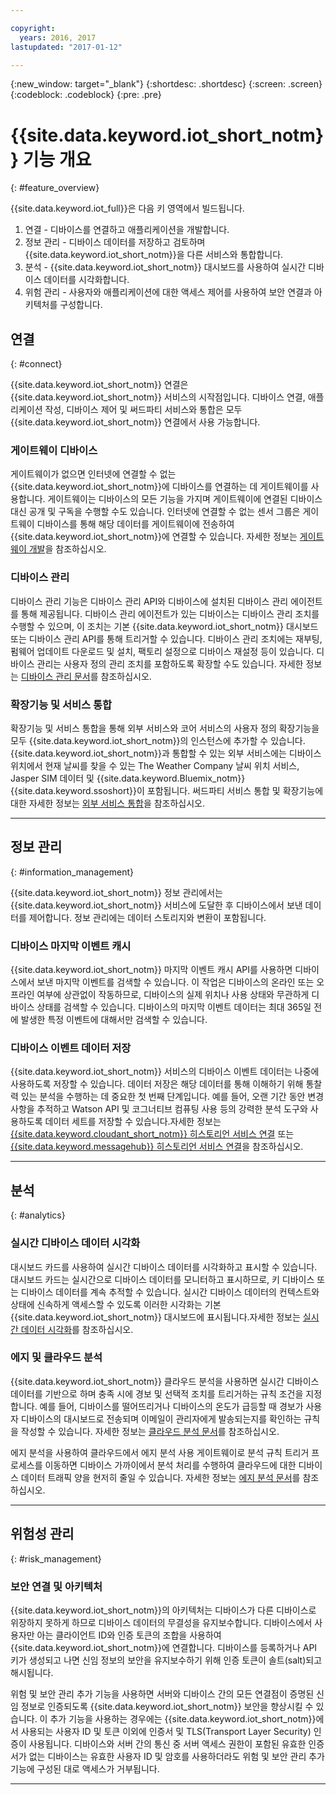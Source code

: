 ```yaml
---

copyright:
  years: 2016, 2017
lastupdated: "2017-01-12"

---
```


{:new_window: target="\_blank"}
{:shortdesc: .shortdesc}
{:screen: .screen}
{:codeblock: .codeblock}
{:pre: .pre}

# {{site.data.keyword.iot_short_notm}} 기능 개요
{: #feature_overview}

{{site.data.keyword.iot_full}}은 다음 키 영역에서 빌드됩니다.

  1. 연결 - 디바이스를 연결하고 애플리케이션을 개발합니다.
  2. 정보 관리 - 디바이스 데이터를 저장하고 검토하며 {{site.data.keyword.iot_short_notm}}을 다른 서비스와 통합합니다.
  3. 분석 - {{site.data.keyword.iot_short_notm}} 대시보드를 사용하여 실시간 디바이스 데이터를 시각화합니다.
  4. 위험 관리 - 사용자와 애플리케이션에 대한 액세스 제어를 사용하여 보안 연결과 아키텍처를 구성합니다.

## 연결
{: #connect}

{{site.data.keyword.iot_short_notm}} 연결은 {{site.data.keyword.iot_short_notm}} 서비스의 시작점입니다. 디바이스 연결, 애플리케이션 작성, 디바이스 제어 및 써드파티 서비스와 통합은 모두 {{site.data.keyword.iot_short_notm}} 연결에서 사용 가능합니다.

### 게이트웨이 디바이스

게이트웨이가 없으면 인터넷에 연결할 수 없는 {{site.data.keyword.iot_short_notm}}에 디바이스를 연결하는 데 게이트웨이를 사용합니다. 게이트웨이는 디바이스의 모든 기능을 가지며 게이트웨이에 연결된 디바이스 대신 공개 및 구독을 수행할 수도 있습니다. 인터넷에 연결할 수 없는 센서 그룹은 게이트웨이 디바이스를 통해 해당 데이터를 게이트웨이에 전송하여 {{site.data.keyword.iot_short_notm}}에 연결할 수 있습니다. 자세한 정보는 [게이트웨이 개발](https://console.ng.bluemix.net/docs/services/IoT/gateways/gw_dev_index.html)을 참조하십시오.

### 디바이스 관리

디바이스 관리 기능은 디바이스 관리 API와 디바이스에 설치된 디바이스 관리 에이전트를 통해 제공됩니다. 디바이스 관리 에이전트가 있는 디바이스는 디바이스 관리 조치를 수행할 수 있으며, 이 조치는 기본 {{site.data.keyword.iot_short_notm}} 대시보드 또는 디바이스 관리 API를 통해 트리거할 수 있습니다. 디바이스 관리 조치에는 재부팅, 펌웨어 업데이트 다운로드 및 설치, 팩토리 설정으로 디바이스 재설정 등이 있습니다. 디바이스 관리는 사용자 정의 관리 조치를 포함하도록 확장할 수도 있습니다. 자세한 정보는 [디바이스 관리 문서](https://console.ng.bluemix.net/docs/services/IoT/devices/device_mgmt/index.html)를 참조하십시오. 

### 확장기능 및 서비스 통합

확장기능 및 서비스 통합을 통해 외부 서비스와 코어 서비스의 사용자 정의 확장기능을 모두 {{site.data.keyword.iot_short_notm}}의 인스턴스에 추가할 수 있습니다. {{site.data.keyword.iot_short_notm}}과 통합할 수 있는 외부 서비스에는 디바이스 위치에서 현재 날씨를 찾을 수 있는 The Weather Company 날씨 위치 서비스, Jasper SIM 데이터 및 {{site.data.keyword.Bluemix_notm}} {{site.data.keyword.ssoshort}}이 포함됩니다. 써드파티 서비스 통합 및 확장기능에 대한 자세한 정보는 [외부 서비스 통합](https://console.ng.bluemix.net/docs/services/IoT/reference/extensions/index.html)을 참조하십시오.

---

## 정보 관리
{: #information_management}

{{site.data.keyword.iot_short_notm}} 정보 관리에서는 {{site.data.keyword.iot_short_notm}} 서비스에 도달한 후 디바이스에서 보낸 데이터를 제어합니다. 정보 관리에는 데이터 스토리지와 변환이 포함됩니다.

### 디바이스 마지막 이벤트 캐시

{{site.data.keyword.iot_short_notm}} 마지막 이벤트 캐시 API를 사용하면 디바이스에서 보낸 마지막 이벤트를 검색할 수 있습니다. 이 작업은 디바이스의 온라인 또는 오프라인 여부에 상관없이 작동하므로, 디바이스의 실제 위치나 사용 상태와 무관하게 디바이스 상태를 검색할 수 있습니다. 디바이스의 마지막 이벤트 데이터는 최대 365일 전에 발생한 특정 이벤트에 대해서만 검색할 수 있습니다.

### 디바이스 이벤트 데이터 저장

{{site.data.keyword.iot_short_notm}} 서비스의 디바이스 이벤트 데이터는 나중에 사용하도록 저장할 수 있습니다. 데이터 저장은 해당 데이터를 통해 이해하기 위해 통찰력 있는 분석을 수행하는 데 중요한 첫 번째 단계입니다. 예를 들어, 오랜 기간 동안 변경사항을 추적하고 Watson API 및 코그너티브 컴퓨팅 사용 등의 강력한 분석 도구와 사용하도록 데이터 세트를 저장할 수 있습니다.자세한 정보는 [{{site.data.keyword.cloudant_short_notm}} 히스토리언 서비스 연결](https://console.ng.bluemix.net/docs/services/IoT/cloudant_connector.html) 또는 [{{site.data.keyword.messagehub}} 히스토리언 서비스 연결](https://console.ng.bluemix.net/docs/services/IoT/message_hub.html)을 참조하십시오. 

---

## 분석
{: #analytics}

### 실시간 디바이스 데이터 시각화

대시보드 카드를 사용하여 실시간 디바이스 데이터를 시각화하고 표시할 수 있습니다. 대시보드 카드는 실시간으로 디바이스 데이터를 모니터하고 표시하므로, 키 디바이스 또는 디바이스 데이터를 계속 추적할 수 있습니다. 실시간 디바이스 데이터의 컨텍스트와 상태에 신속하게 액세스할 수 있도록 이러한 시각화는 기본 {{site.data.keyword.iot_short_notm}} 대시보드에 표시됩니다.자세한 정보는 [실시간 데이터 시각화](https://console.ng.bluemix.net/docs/services/IoT/data_visualization.html)를 참조하십시오.

### 에지 및 클라우드 분석

{{site.data.keyword.iot_short_notm}} 클라우드 분석을 사용하면 실시간 디바이스 데이터를 기반으로 하며 충족 시에 경보 및 선택적 조치를 트리거하는 규칙 조건을 지정합니다. 예를 들어, 디바이스를 떨어뜨리거나 디바이스의 온도가 급등할 때 경보가 사용자 디바이스의 대시보드로 전송되며 이메일이 관리자에게 발송되는지를 확인하는 규칙을 작성할 수 있습니다. 자세한 정보는 [클라우드 분석 문서](https://console.ng.bluemix.net/docs/services/IoT/cloud_analytics.html)를 참조하십시오.

에지 분석을 사용하여 클라우드에서 에지 분석 사용 게이트웨이로 분석 규칙 트리거 프로세스를 이동하면 디바이스 가까이에서 분석 처리를 수행하여 클라우드에 대한 디바이스 데이터 트래픽 양을 현저히 줄일 수 있습니다. 자세한 정보는 [에지 분석 문서](https://console.ng.bluemix.net/docs/services/IoT/edge_analytics.html)를 참조하십시오. 

---

## 위험성 관리
{: #risk_management}

### 보안 연결 및 아키텍처

{{site.data.keyword.iot_short_notm}}의 아키텍처는 디바이스가 다른 디바이스로 위장하지 못하게 하므로 디바이스 데이터의 무결성을 유지보수합니다. 디바이스에서 사용자만 아는 클라이언트 ID와 인증 토큰의 조합을 사용하여 {{site.data.keyword.iot_short_notm}}에 연결합니다. 디바이스를 등록하거나 API 키가 생성되고 나면 신임 정보의 보안을 유지보수하기 위해 인증 토큰이 솔트(salt)되고 해시됩니다. 

위험 및 보안 관리 추가 기능을 사용하면 서버와 디바이스 간의 모든 연결점이 증명된 신임 정보로 인증되도록 {{site.data.keyword.iot_short_notm}} 보안을 향상시킬 수 있습니다. 이 추가 기능을 사용하는 경우에는 {{site.data.keyword.iot_short_notm}}에서 사용되는 사용자 ID 및 토큰 이외에 인증서 및 TLS(Transport Layer Security) 인증이 사용됩니다. 디바이스와 서버 간의 통신 중 서버 액세스 권한이 포함된 유효한 인증서가 없는 디바이스는 유효한 사용자 ID 및 암호를 사용하더라도 위험 및 보안 관리 추가 기능에 구성된 대로 액세스가 거부됩니다. 

---
